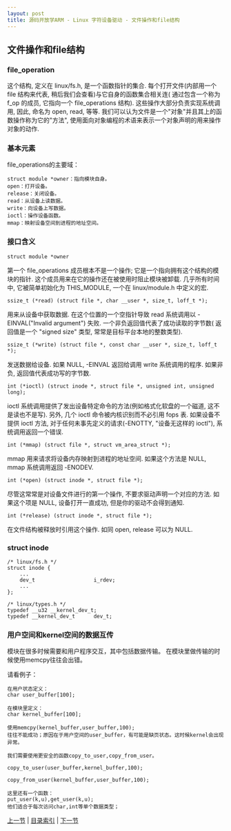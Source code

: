 ```yaml
---
layout: post
title: 源码开放学ARM - Linux 字符设备驱动 - 文件操作和file结构
---
```


## 文件操作和file结构

### file_operation  

这个结构, 定义在 linux/fs.h, 是一个函数指针的集合. 每个打开文件(内部用一个 file 结构来代表, 稍后我们会查看)与它自身的函数集合相关连( 通过包含一个称为 f_op 的成员, 它指向一个 file_operations 结构). 这些操作大部分负责实现系统调用, 因此, 命名为 open, read, 等等. 我们可以认为文件是一个"对象"并且其上的函数操作称为它的"方法", 使用面向对象编程的术语来表示一个对象声明的用来操作对象的动作.

### 基本元素

file_operations的主要域：

	struct module *owner：指向模块自身。
	open：打开设备。
	release：关闭设备。
	read：从设备上读数据。
	write：向设备上写数据。
	ioctl：操作设备函数。
	mmap：映射设备空间到进程的地址空间。

### 接口含义

	struct module *owner 
		
第一个 file_operations 成员根本不是一个操作; 它是一个指向拥有这个结构的模块的指针. 这个成员用来在它的操作还在被使用时阻止模块被卸载. 几乎所有时间中, 它被简单初始化为 THIS_MODULE, 一个在 linux/module.h 中定义的宏.	

	ssize_t (*read) (struct file *, char __user *, size_t, loff_t *); 
	
用来从设备中获取数据. 在这个位置的一个空指针导致 read 系统调用以 -EINVAL("Invalid argument") 失败. 一个非负返回值代表了成功读取的字节数( 返回值是一个 "signed size" 类型, 常常是目标平台本地的整数类型).

	ssize_t (*write) (struct file *, const char __user *, size_t, loff_t *); 
	
发送数据给设备. 如果 NULL, -EINVAL 返回给调用 write 系统调用的程序. 如果非负, 返回值代表成功写的字节数.

	int (*ioctl) (struct inode *, struct file *, unsigned int, unsigned long); 

ioctl 系统调用提供了发出设备特定命令的方法(例如格式化软盘的一个磁道, 这不是读也不是写). 另外, 几个 ioctl 命令被内核识别而不必引用 fops 表. 如果设备不提供 ioctl 方法, 对于任何未事先定义的请求(-ENOTTY, "设备无这样的 ioctl"), 系统调用返回一个错误. 

	int (*mmap) (struct file *, struct vm_area_struct *); 

mmap 用来请求将设备内存映射到进程的地址空间. 如果这个方法是 NULL, mmap 系统调用返回 -ENODEV.

	int (*open) (struct inode *, struct file *); 

尽管这常常是对设备文件进行的第一个操作, 不要求驱动声明一个对应的方法. 如果这个项是 NULL, 设备打开一直成功, 但是你的驱动不会得到通知.

	int (*release) (struct inode *, struct file *); 
	
在文件结构被释放时引用这个操作. 如同 open, release 可以为 NULL.

### struct inode
	
	/* linux/fs.h */
	struct inode {
		...
		dev_t                   i_rdev;
		...
	};

	/* linux/types.h */
	typedef __u32 __kernel_dev_t;
	typedef __kernel_dev_t		dev_t;


### 用户空间和kernel空间的数据互传

模块在很多时候需要和用户程序交互，其中包括数据传输。
在模块里做传输的时候使用memcpy往往会出错。

请看例子：

	在用户状态定义：
	char user_buffer[100];

	在模块里定义：
	char kernel_buffer[100];

	使用memcpy(kernel_buffer,user_buffer,100);
	往往不能成功；原因在于用户空间的user_buffer，有可能是缺页状态。这时候kernel会出现异常。

	我们需要使用更安全的函数copy_to_user,copy_from_user。

	copy_to_user(user_buffer,kernel_buffer,100);

	copy_from_user(kernel_buffer,user_buffer,100);

	这里还有一个函数：
	put_user(k,u),get_user(k,u);
	他们适合于每次访问char,int等单个数据类型；


[上一节](chp103-2.html)  |  [目录索引](../index.html)  |  [下一节](chp103-4.html)

